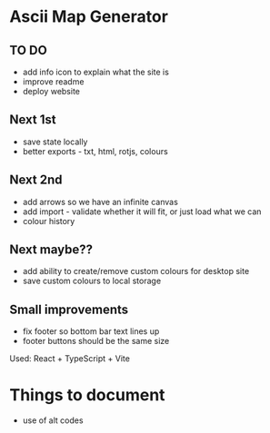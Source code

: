 # Ascii Map Generator

## TO DO
- add info icon to explain what the site is
- improve readme
- deploy website

## Next 1st
- save state locally
- better exports - txt, html, rotjs, colours

## Next 2nd
- add arrows so we have an infinite canvas
- add import - validate whether it will fit, or just load what we can
- colour history

## Next maybe??
- add ability to create/remove custom colours for desktop site
- save custom colours to local storage


## Small improvements
- fix footer so bottom bar text lines up
- footer buttons should be the same size


Used: React + TypeScript + Vite


# Things to document

- use of alt codes